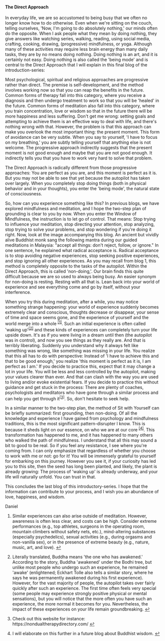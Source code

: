 #### The Direct Approach

In everyday life, we are so accustomed to being busy that we often no longer know how to do otherwise. Even when we're sitting on the couch, telling ourselves, 'Now, I'm going to do absolutely nothing,' our minds often do the opposite. When I ask people what they mean by doing nothing, they give answers like watching series, walking, reading, using social media, crafting, cooking, drawing, (progressive) mindfulness, or yoga. Although many of these activities may require less brain energy than many daily tasks, they are by no means doing nothing. Doing nothing is an art, and it is certainly not easy. Doing nothing is also called the 'being mode' and is central to the Direct Approach that I will explain in this final blog of the introduction-series:  

Most psychological, spiritual and religious approaches are progressive rather than direct. The premise is self-development, and the method involves working now so that you can reap the benefits in the future. Common forms of therapy fall into this category, where you receive a diagnosis and then undergo treatment to work so that you will be 'healed' in the future. Common forms of meditation also fall into this category, where you train concentration, love or wisdom so that in the future there will be more happiness and less suffering. Don't get me wrong: setting goals and attempting to achieve them is an effective way to deal with life, and there's nothing wrong with that. However, the problem is that this approach can make you overlook the most important thing: the present moment. This form of avoidance can be very subtle. When you say to yourself, 'I have to focus on my breathing,' you are subtly telling yourself that anything else is not welcome. The progressive approach indirectly suggests that the present moment is not good enough and maybe  that you are not good enough. It indirectly tells you that you have to work very hard to solve that problem. 

The Direct Approach is radically different from those progressive approaches: You are perfect as you are, and this moment is perfect as it is. But you may not be able to see that yet because the autopilot has taken over largely. When you completely stop doing things (both in physical behavior and in your thoughts), you enter the 'being mode', the natural state of consciousness. 

So, how can you experience something like this? In previous blogs, we have explored mindfulness and meditation, and I hope the two-step plan of grounding is clear to you by now. When you enter the Window of Mindfulness, the instruction is to let go of control. That means: Stop trying to influence your meditation, stop directing your attention, stop analyzing, stop trying to solve your problems, and stop wondering if you're doing it right. Now, look at the image accompanying this blog. An ancient but vividly alive Buddhist monk sang the following mantra during our guided meditations in Malaysia: "accept all things: don't reject, follow, or ignore." In one sentence, he explained what radical acceptance is. Radical acceptance is to stop avoiding negative experiences, stop seeking positive experiences, and stop ignoring all other experiences. As you may recall from blog 1, this method is completely opposite to the tasks of the autopilot. Within the Direct Approach, this is called 'non-doing,'. Our brain finds this quite difficult because we are so used to always being busy. An easier synonym for non-doing is resting. Resting with all that is. Lean back into your world of experience and see everything come and go by itself, without your interference.

When you try this during meditation, after a while, you may notice something strange happening: your world of experience suddenly becomes extremely clear and conscious, thoughts decrease or disappear, your sense of time and space seems gone, and the experience of yourself and the world merge into a whole <sup class="footnote-ref"><a href="#bffn1" id="bffnref1">[1]</a></sup>. Such an initial experience is often called 'waking up'<sup class="footnote-ref"><a href="#bffn2" id="bffnref2">[2]</a></sup>  and these kinds of experiences can completely turn your life upside down. It's as if you were living in a dream until then (the autopilot was in control), and now you see things as they really are. And that is terribly liberating. Suddenly you understand why it always felt like something was wrong, like something was missing in your life. You realize that this all has to do with perspective: Instead of 'I have to achieve this and that to be good enough,' you realize 'this moment is perfect as it is, I am perfect as I am.' If you decide to practice this, expect that it may change a lot in your life. You will be less and less controlled by the autopilot, making your values clearer than ever. And that can clash with the way you are used to living and/or evoke existential fears. If you decide to practice this without guidance and get stuck in the process: There are plenty of coaches, psychologists and meditators who have gone through a similar process and can help you get through it<sup class="footnote-ref"><a href="#bffn3" id="bffnref3">[3]</a></sup>. So, don't hesitate to seek help. 

In a similar manner to the two-step plan, the method of Sit with Yourself can be briefly summarized: first grounding, then non-doing. Of all the knowledge and experience I have gained from psychology and mindfulness traditions, this is the most significant pattern-disrupter I know. This is because it sheds light on our essence, on who we are at our core <sup class="footnote-ref"><a href="#bffn4" id="bffnref4">[4]</a></sup>. This transformation has happened to me, and it has happened to many others who walked the path of mindfulness. I understand that all this may sound a bit to good to be real. So if you feel any resistance,  I see where you're coming from. I can only emphasize that regardless of whether you choose to work with me or not: go for it! You will be immensely grateful to yourself for embarking on this journey. However you see it, if your curiosity has led you to this site, then the seed has long been planted, and likely, the plant is already growing: The process of 'waking up' is already underway, and your life will naturally unfold. You can trust in that. 

This concludes the last blog of this introductory-series. I hope that the information can contribute to your process, and I wish you an abundance of love, happiness, and wisdom.

Daniel



<section class="footnotes">
  <ol class="footnotes-list">
    <li id="cffn1" class="footnote-item">
      <p class="footnote-item">
         Similar experiences can also arise outside of meditation. However, awareness is often less clear, and costs can be high. Consider extreme performances (e.g., top athletes, surgeons in the operating room, mountain climbers without safety nets, etc.), mind-altering substances (especially psychedelics), sexual activities (e.g., during orgasms and non-vanilla sex), or in the presence of extreme beauty (e.g., nature, music, art, and love). </sup><a href="#cffnref1" class="footnote-backref">↩</a>
      </p>
    </li>
    <li id="cffn2" class="footnote-item">
      <p class="footnote-item">
         Literally translated, Buddha means 'the one who has awakened.' According to the story, Buddha 'awakened' under the Bodhi tree, but unlike most people who undergo such an experience, he remained 'awake' (enlightened; Eckhart Tolle also tells a similar story, where he says he was permanently awakened during his first experience). However, for the vast majority of people, the autopilot takes over fairly quickly after such an experience. The first time often feels very special (some people may experience strongly positive physical or mental sensations), but you will notice that the more often you have such an experience, the more normal it becomes for you. Nevertheless, the impact of these experiences on your life remain groundbreaking. </sup><a href="#cffnref1" class="footnote-backref">↩</a>
      </p>
    </li>
    <li id="cffn3" class="footnote-item">
      <p class="footnote-item">
         Check out this website for instance: https://nondualtherapydirectory.com/ </sup><a href="#cffnref3" class="footnote-backref">↩</a>
      </p>
    </li>
    <li id="cffn4" class="footnote-item">
      <p class="footnote-item">
       I will elaborate on this further in a future blog about Buddhist wisdom. </sup><a href="#cffnref4" class="footnote-backref">↩</a>
      </p>
    </li>
    </li>
  </ol>
</section>
